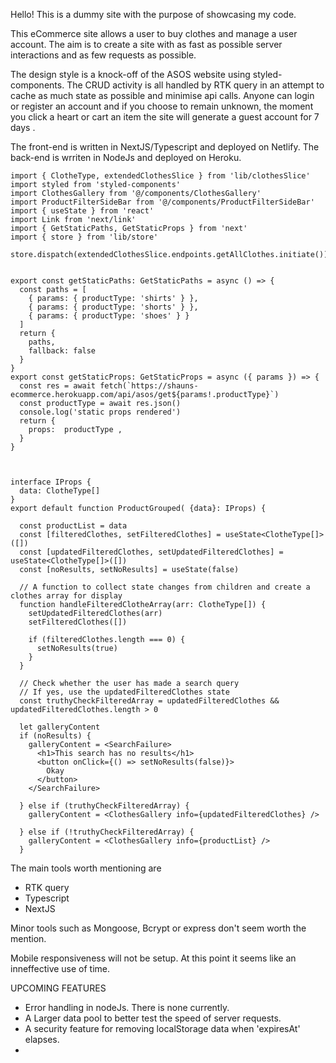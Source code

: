 Hello! 
This is a dummy site with the purpose of showcasing my code. 

This eCommerce site allows a user to buy clothes and manage a user account. The aim is to create a site with as fast as possible server interactions and as few requests as possible. 

The design style is a knock-off of the ASOS website using styled-components.
The CRUD activity is all handled by RTK query in an attempt to cache as much state as possible and minimise api calls. 
Anyone can login or register an account and if you choose to remain unknown, the moment you click a heart or cart an item the site will generate a guest account for 7 days . 

The front-end is written in NextJS/Typescript and deployed on Netlify.
The back-end is wrriten in NodeJs and deployed on Heroku. 

```
import { ClotheType, extendedClothesSlice } from 'lib/clothesSlice'
import styled from 'styled-components'
import ClothesGallery from '@/components/ClothesGallery'
import ProductFilterSideBar from '@/components/ProductFilterSideBar'
import { useState } from 'react'
import Link from 'next/link'
import { GetStaticPaths, GetStaticProps } from 'next'
import { store } from 'lib/store'

store.dispatch(extendedClothesSlice.endpoints.getAllClothes.initiate())


export const getStaticPaths: GetStaticPaths = async () => {
  const paths = [
    { params: { productType: 'shirts' } },
    { params: { productType: 'shorts' } },
    { params: { productType: 'shoes' } }
  ]
  return {
    paths,
    fallback: false
  }
}
export const getStaticProps: GetStaticProps = async ({ params }) => {
  const res = await fetch(`https://shauns-ecommerce.herokuapp.com/api/asos/get${params!.productType}`)
  const productType = await res.json()
  console.log('static props rendered')
  return { 
    props:  productType ,
  }
}



interface IProps {
  data: ClotheType[]
}
export default function ProductGrouped( {data}: IProps) {

  const productList = data
  const [filteredClothes, setFilteredClothes] = useState<ClotheType[]>([])
  const [updatedFilteredClothes, setUpdatedFilteredClothes] = useState<ClotheType[]>([])
  const [noResults, setNoResults] = useState(false)

  // A function to collect state changes from children and create a clothes array for display
  function handleFilteredClotheArray(arr: ClotheType[]) {
    setUpdatedFilteredClothes(arr)
    setFilteredClothes([])

    if (filteredClothes.length === 0) {
      setNoResults(true)
    }
  }

  // Check whether the user has made a search query
  // If yes, use the updatedFilteredClothes state
  const truthyCheckFilteredArray = updatedFilteredClothes && updatedFilteredClothes.length > 0

  let galleryContent
  if (noResults) {
    galleryContent = <SearchFailure>
      <h1>This search has no results</h1>
      <button onClick={() => setNoResults(false)}>
        Okay
      </button>
    </SearchFailure>

  } else if (truthyCheckFilteredArray) {
    galleryContent = <ClothesGallery info={updatedFilteredClothes} />

  } else if (!truthyCheckFilteredArray) {
    galleryContent = <ClothesGallery info={productList} />
  } 

```

The main tools worth mentioning are  
  - RTK query
  - Typescript 
  - NextJS

Minor tools such as Mongoose, Bcrypt or express don't seem worth the mention. 

Mobile responsiveness will not be setup. At this point it seems like an inneffective use of time. 

UPCOMING FEATURES 
  - Error handling in nodeJs. There is none currently. 
  - A Larger data pool to better test the speed of server requests. 
  - A security feature for removing localStorage data when 'expiresAt' elapses. 
- 